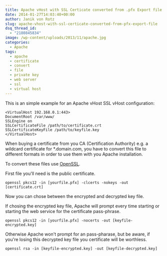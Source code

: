 ```yaml
---
title: Apache vHost with SSL Certicate converted from .pfx Export file
date: 2014-01-27T14:03:40+00:00
author: Janik von Rotz
slug: apache-vhost-with-ssl-certicate-converted-from-pfx-export-file
dsq_thread_id:
  - "2180845834"
image: /wp-content/uploads/2013/11/apache.jpg
categories:
  - Apache
tags:
  - apache
  - certificate
  - convert
  - file
  - private key
  - web server
  - ssl
  - virtual host
---
```

This is an simple example for an Apache vHost SSL vHost configuration:

```
<VirtualHost 192.168.0.1:443>
DocumentRoot /var/www/
SSLEngine on
SSLCertificateFile /path/to/certificate.crt
SSLCertificateKeyFile /path/to/keyfile.key
</VirtualHost>
```

<!--more-->

When buying a certificate from you CA (Certification Authority) e.g. a wildcard certificate for *.domain.com, you have to convert this file to different formats in order to use them with you Apache installation.

To convert these files use <a href="https://www.openssl.org/" target="_blank">OpenSSL</a>.

First file you'll need is the public certificate.

```
openssl pkcs12 -in [yourfile.pfx] -clcerts -nokeys -out [certificate.crt]
```

Now you can chose between the encrypted and decrypted key file.

If chosing the encrypted key file, Apache will prompt every time starting or starting the web service for the certificate pass-phrase.

```
openssl pkcs12 -in [yourfile.pfx] -nocerts -out [keyfile-encrypted.key]
```

Otherwise Apache won't prompt for an pass-pharase, but be aware, if you're losing this decrypted key file you certificate will be worthless.

```
openssl rsa -in [keyfile-encrypted.key] -out [keyfile-decrypted.key]
```